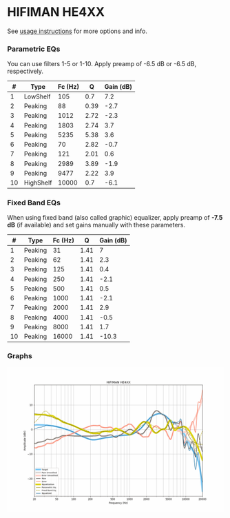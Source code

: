 # HIFIMAN HE4XX
See [usage instructions](https://github.com/jaakkopasanen/AutoEq#usage) for more options and info.

### Parametric EQs
You can use filters 1-5 or 1-10. Apply preamp of -6.5 dB or -6.5 dB, respectively.

|   # | Type      |   Fc (Hz) |    Q |   Gain (dB) |
|-----|-----------|-----------|------|-------------|
|   1 | LowShelf  |       105 | 0.7  |         7.2 |
|   2 | Peaking   |        88 | 0.39 |        -2.7 |
|   3 | Peaking   |      1012 | 2.72 |        -2.3 |
|   4 | Peaking   |      1803 | 2.74 |         3.7 |
|   5 | Peaking   |      5235 | 5.38 |         3.6 |
|   6 | Peaking   |        70 | 2.82 |        -0.7 |
|   7 | Peaking   |       121 | 2.01 |         0.6 |
|   8 | Peaking   |      2989 | 3.89 |        -1.9 |
|   9 | Peaking   |      9477 | 2.22 |         3.9 |
|  10 | HighShelf |     10000 | 0.7  |        -6.1 |

### Fixed Band EQs
When using fixed band (also called graphic) equalizer, apply preamp of **-7.5 dB** (if available) and set gains manually with these parameters.

|   # | Type    |   Fc (Hz) |    Q |   Gain (dB) |
|-----|---------|-----------|------|-------------|
|   1 | Peaking |        31 | 1.41 |         7   |
|   2 | Peaking |        62 | 1.41 |         2.3 |
|   3 | Peaking |       125 | 1.41 |         0.4 |
|   4 | Peaking |       250 | 1.41 |        -2.1 |
|   5 | Peaking |       500 | 1.41 |         0.5 |
|   6 | Peaking |      1000 | 1.41 |        -2.1 |
|   7 | Peaking |      2000 | 1.41 |         2.9 |
|   8 | Peaking |      4000 | 1.41 |        -0.5 |
|   9 | Peaking |      8000 | 1.41 |         1.7 |
|  10 | Peaking |     16000 | 1.41 |       -10.3 |

### Graphs
![](./HIFIMAN%20HE4XX.png)
